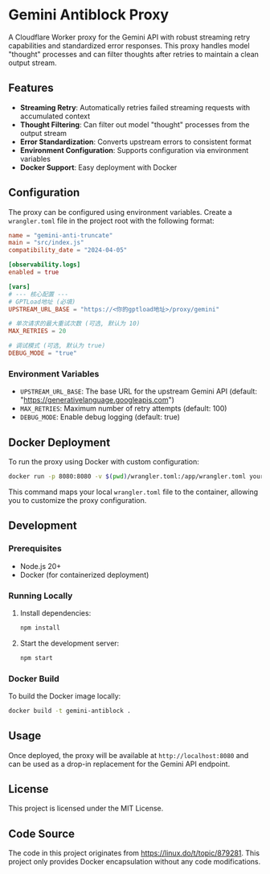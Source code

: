 # Gemini Antiblock Proxy

A Cloudflare Worker proxy for the Gemini API with robust streaming retry capabilities and standardized error responses. This proxy handles model "thought" processes and can filter thoughts after retries to maintain a clean output stream.

## Features

- **Streaming Retry**: Automatically retries failed streaming requests with accumulated context
- **Thought Filtering**: Can filter out model "thought" processes from the output stream
- **Error Standardization**: Converts upstream errors to consistent format
- **Environment Configuration**: Supports configuration via environment variables
- **Docker Support**: Easy deployment with Docker

## Configuration

The proxy can be configured using environment variables. Create a `wrangler.toml` file in the project root with the following format:

```toml
name = "gemini-anti-truncate"
main = "src/index.js"
compatibility_date = "2024-04-05"

[observability.logs]
enabled = true

[vars]
# --- 核心配置 ---
# GPTLoad地址 (必填)
UPSTREAM_URL_BASE = "https://<你的gptload地址>/proxy/gemini"

# 单次请求的最大重试次数 (可选, 默认为 10)
MAX_RETRIES = 20

# 调试模式 (可选, 默认为 true)
DEBUG_MODE = "true"
```

### Environment Variables

- `UPSTREAM_URL_BASE`: The base URL for the upstream Gemini API (default: "https://generativelanguage.googleapis.com")
- `MAX_RETRIES`: Maximum number of retry attempts (default: 100)
- `DEBUG_MODE`: Enable debug logging (default: true)

## Docker Deployment

To run the proxy using Docker with custom configuration:

```bash
docker run -p 8080:8080 -v $(pwd)/wrangler.toml:/app/wrangler.toml your-dockerhub-username/gemini-antiblock:develop
```

This command maps your local `wrangler.toml` file to the container, allowing you to customize the proxy configuration.

## Development

### Prerequisites

- Node.js 20+
- Docker (for containerized deployment)

### Running Locally

1. Install dependencies:
   ```bash
   npm install
   ```

2. Start the development server:
   ```bash
   npm start
   ```

### Docker Build

To build the Docker image locally:

```bash
docker build -t gemini-antiblock .
```

## Usage

Once deployed, the proxy will be available at `http://localhost:8080` and can be used as a drop-in replacement for the Gemini API endpoint.

## License

This project is licensed under the MIT License.

## Code Source

The code in this project originates from https://linux.do/t/topic/879281. This project only provides Docker encapsulation without any code modifications.